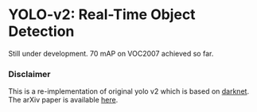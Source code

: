 # YOLO-v2: Real-Time Object Detection

Still under development. 70 mAP on VOC2007 achieved so far.

### Disclaimer
This is a re-implementation of original yolo v2 which is based on [darknet](https://github.com/pjreddie/darknet). The arXiv paper is available [here](https://arxiv.org/pdf/1612.08242.pdf).
